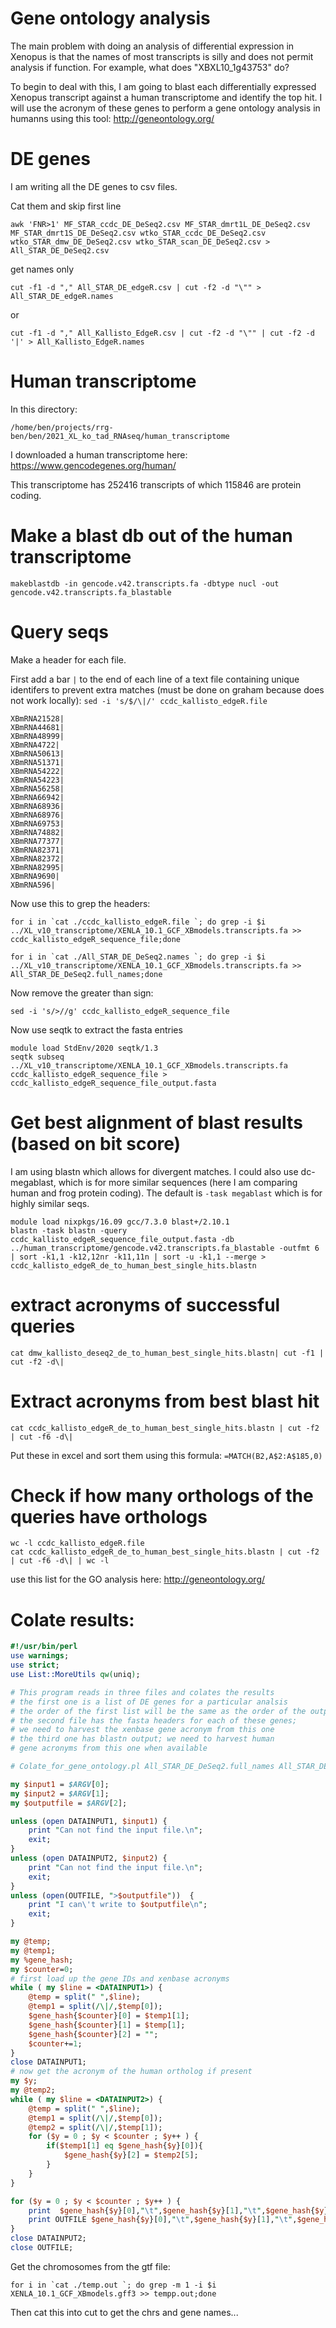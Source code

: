 # Gene ontology analysis

The main problem with doing an analysis of differential expression in Xenopus is that the names of most transcripts is silly and does not permit analysis if function.  For example, what does "XBXL10_1g43753" do?  

To begin to deal with this, I am going to blast each differentially expressed Xenopus transcript against a human transcriptome and identify the top hit.  I will use the acronym of these genes to perform a gene ontology analysis in humanns using this tool: http://geneontology.org/

# DE genes
I am writing all the DE genes to csv files.

Cat them and skip first line
```
awk 'FNR>1' MF_STAR_ccdc_DE_DeSeq2.csv MF_STAR_dmrt1L_DE_DeSeq2.csv MF_STAR_dmrt1S_DE_DeSeq2.csv wtko_STAR_ccdc_DE_DeSeq2.csv wtko_STAR_dmw_DE_DeSeq2.csv wtko_STAR_scan_DE_DeSeq2.csv > All_STAR_DE_DeSeq2.csv
```
get names only
```
cut -f1 -d "," All_STAR_DE_edgeR.csv | cut -f2 -d "\"" > All_STAR_DE_edgeR.names
```
or
```
cut -f1 -d "," All_Kallisto_EdgeR.csv | cut -f2 -d "\"" | cut -f2 -d '|' > All_Kallisto_EdgeR.names
```

# Human transcriptome
In this directory:
```
/home/ben/projects/rrg-ben/ben/2021_XL_ko_tad_RNAseq/human_transcriptome
```

I downloaded a human transcriptome here: https://www.gencodegenes.org/human/

This transcriptome has 252416 transcripts of which 115846 are protein coding.

# Make a blast db out of the human transcriptome
```
makeblastdb -in gencode.v42.transcripts.fa -dbtype nucl -out gencode.v42.transcripts.fa_blastable
```

# Query seqs
Make a header for each file. 

First add a bar `|` to the end of each line of a text file containing unique identifers to prevent extra matches (must be done on graham because does not work locally):
`sed -i 's/$/\|/' ccdc_kallisto_edgeR.file`

```
XBmRNA21528|
XBmRNA44681|
XBmRNA48999|
XBmRNA4722|
XBmRNA50613|
XBmRNA51371|
XBmRNA54222|
XBmRNA54223|
XBmRNA56258|
XBmRNA66942|
XBmRNA68936|
XBmRNA68976|
XBmRNA69753|
XBmRNA74882|
XBmRNA77377|
XBmRNA82371|
XBmRNA82372|
XBmRNA82995|
XBmRNA9690|
XBmRNA596|
```
Now use this to grep the headers:
```
for i in `cat ./ccdc_kallisto_edgeR.file `; do grep -i $i ../XL_v10_transcriptome/XENLA_10.1_GCF_XBmodels.transcripts.fa >> ccdc_kallisto_edgeR_sequence_file;done
```
```
for i in `cat ./All_STAR_DE_DeSeq2.names `; do grep -i $i ../XL_v10_transcriptome/XENLA_10.1_GCF_XBmodels.transcripts.fa >> All_STAR_DE_DeSeq2.full_names;done
```
Now remove the greater than sign:
```
sed -i 's/>//g' ccdc_kallisto_edgeR_sequence_file
```
Now use seqtk to extract the fasta entries
```
module load StdEnv/2020 seqtk/1.3
seqtk subseq ../XL_v10_transcriptome/XENLA_10.1_GCF_XBmodels.transcripts.fa ccdc_kallisto_edgeR_sequence_file > ccdc_kallisto_edgeR_sequence_file_output.fasta
```

# Get best alignment of blast results (based on bit score)
I am using blastn which allows for divergent matches. I could also use dc-megablast, which is for more similar sequences (here I am comparing human and frog protein coding).  The default is `-task megablast` which is for highly similar seqs.
```
module load nixpkgs/16.09 gcc/7.3.0 blast+/2.10.1 
blastn -task blastn -query ccdc_kallisto_edgeR_sequence_file_output.fasta -db ../human_transcriptome/gencode.v42.transcripts.fa_blastable -outfmt 6 | sort -k1,1 -k12,12nr -k11,11n | sort -u -k1,1 --merge > ccdc_kallisto_edgeR_de_to_human_best_single_hits.blastn
```
# extract acronyms of successful queries
```
cat dmw_kallisto_deseq2_de_to_human_best_single_hits.blastn| cut -f1 | cut -f2 -d\|
```
# Extract acronyms from best blast hit
```
cat ccdc_kallisto_edgeR_de_to_human_best_single_hits.blastn | cut -f2 | cut -f6 -d\|
```

Put these in excel and sort them using this formula: `=MATCH(B2,A$2:A$185,0)`

# Check if how many orthologs of the queries have orthologs
```
wc -l ccdc_kallisto_edgeR.file
cat ccdc_kallisto_edgeR_de_to_human_best_single_hits.blastn | cut -f2 | cut -f6 -d\| | wc -l
```

use this list for the GO analysis here:  http://geneontology.org/

# Colate results:
```perl
#!/usr/bin/perl
use warnings;
use strict;
use List::MoreUtils qw(uniq);

# This program reads in three files and colates the results
# the first one is a list of DE genes for a particular analsis
# the order of the first list will be the same as the order of the output
# the second file has the fasta headers for each of these genes;
# we need to harvest the xenbase gene acronym from this one
# the third one has blastn output; we need to harvest human 
# gene acronyms from this one when available

# Colate_for_gene_ontology.pl All_STAR_DE_DeSeq2.full_names All_STAR_DE_DeSeq2_to_human_best_single_hits.blastn All_STAR_DE_DeSeq2.out

my $input1 = $ARGV[0];
my $input2 = $ARGV[1];
my $outputfile = $ARGV[2];

unless (open DATAINPUT1, $input1) {
	print "Can not find the input file.\n";
	exit;
}
unless (open DATAINPUT2, $input2) {
	print "Can not find the input file.\n";
	exit;
}
unless (open(OUTFILE, ">$outputfile"))  {
	print "I can\'t write to $outputfile\n";
	exit;
}

my @temp;
my @temp1;
my %gene_hash;
my $counter=0;
# first load up the gene IDs and xenbase acronyms
while ( my $line = <DATAINPUT1>) {
	@temp = split(" ",$line);
	@temp1 = split(/\|/,$temp[0]);
	$gene_hash{$counter}[0] = $temp1[1];
	$gene_hash{$counter}[1] = $temp[1];
	$gene_hash{$counter}[2] = "";
	$counter+=1;
}	
close DATAINPUT1;
# now get the acronym of the human ortholog if present
my $y;
my @temp2;
while ( my $line = <DATAINPUT2>) {
	@temp = split(" ",$line);
	@temp1 = split(/\|/,$temp[0]);	
	@temp2 = split(/\|/,$temp[1]);	
 	for ($y = 0 ; $y < $counter ; $y++ ) {
		if($temp1[1] eq $gene_hash{$y}[0]){
	 		$gene_hash{$y}[2] = $temp2[5];
	 	}
 	}
}	

for ($y = 0 ; $y < $counter ; $y++ ) {
	print  $gene_hash{$y}[0],"\t",$gene_hash{$y}[1],"\t",$gene_hash{$y}[2],"\n";
	print OUTFILE $gene_hash{$y}[0],"\t",$gene_hash{$y}[1],"\t",$gene_hash{$y}[2],"\n";
}		
close DATAINPUT2;
close OUTFILE;
```

Get the chromosomes from the gtf file:
```
for i in `cat ./temp.out `; do grep -m 1 -i $i XENLA_10.1_GCF_XBmodels.gff3 >> tempp.out;done
```
Then cat this into cut to get the chrs and gene names...
